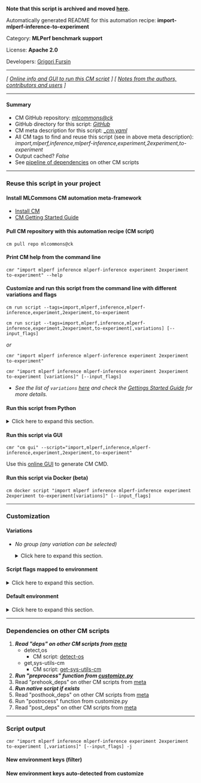**Note that this script is archived and moved [here](https://github.com/mlcommons/cm4mlops/tree/main/script/import-mlperf-inference-to-experiment).**



Automatically generated README for this automation recipe: **import-mlperf-inference-to-experiment**

Category: **MLPerf benchmark support**

License: **Apache 2.0**

Developers: [Grigori Fursin](https://cKnowledge.org/gfursin)

---
*[ [Online info and GUI to run this CM script](https://access.cknowledge.org/playground/?action=scripts&name=import-mlperf-inference-to-experiment,72099fa962ea499c) ] [ [Notes from the authors, contributors and users](README-extra.md) ]*

---
#### Summary

* CM GitHub repository: *[mlcommons@ck](https://github.com/mlcommons/ck/tree/dev/cm-mlops)*
* GitHub directory for this script: *[GitHub](https://github.com/mlcommons/ck/tree/dev/cm-mlops/script/import-mlperf-inference-to-experiment)*
* CM meta description for this script: *[_cm.yaml](_cm.yaml)*
* All CM tags to find and reuse this script (see in above meta description): *import,mlperf,inference,mlperf-inference,experiment,2experiment,to-experiment*
* Output cached? *False*
* See [pipeline of dependencies](#dependencies-on-other-cm-scripts) on other CM scripts


---
### Reuse this script in your project

#### Install MLCommons CM automation meta-framework

* [Install CM](https://access.cknowledge.org/playground/?action=install)
* [CM Getting Started Guide](https://github.com/mlcommons/ck/blob/master/docs/getting-started.md)

#### Pull CM repository with this automation recipe (CM script)

```cm pull repo mlcommons@ck```

#### Print CM help from the command line

````cmr "import mlperf inference mlperf-inference experiment 2experiment to-experiment" --help````

#### Customize and run this script from the command line with different variations and flags

`cm run script --tags=import,mlperf,inference,mlperf-inference,experiment,2experiment,to-experiment`

`cm run script --tags=import,mlperf,inference,mlperf-inference,experiment,2experiment,to-experiment[,variations] [--input_flags]`

*or*

`cmr "import mlperf inference mlperf-inference experiment 2experiment to-experiment"`

`cmr "import mlperf inference mlperf-inference experiment 2experiment to-experiment [variations]" [--input_flags]`


* *See the list of `variations` [here](#variations) and check the [Gettings Started Guide](https://github.com/mlcommons/ck/blob/dev/docs/getting-started.md) for more details.*

#### Run this script from Python

<details>
<summary>Click here to expand this section.</summary>

```python

import cmind

r = cmind.access({'action':'run'
                  'automation':'script',
                  'tags':'import,mlperf,inference,mlperf-inference,experiment,2experiment,to-experiment'
                  'out':'con',
                  ...
                  (other input keys for this script)
                  ...
                 })

if r['return']>0:
    print (r['error'])

```

</details>


#### Run this script via GUI

```cmr "cm gui" --script="import,mlperf,inference,mlperf-inference,experiment,2experiment,to-experiment"```

Use this [online GUI](https://cKnowledge.org/cm-gui/?tags=import,mlperf,inference,mlperf-inference,experiment,2experiment,to-experiment) to generate CM CMD.

#### Run this script via Docker (beta)

`cm docker script "import mlperf inference mlperf-inference experiment 2experiment to-experiment[variations]" [--input_flags]`

___
### Customization


#### Variations

  * *No group (any variation can be selected)*
    <details>
    <summary>Click here to expand this section.</summary>

    * `_skip_checker`
      - Environment variables:
        - *CM_SKIP_SUBMISSION_CHECKER*: `True`
      - Workflow:

    </details>


#### Script flags mapped to environment
<details>
<summary>Click here to expand this section.</summary>

* `--submitter=value`  &rarr;  `CM_MLPERF_SUBMITTER=value`
* `--target_repo=value`  &rarr;  `CM_IMPORT_MLPERF_INFERENCE_TARGET_REPO=value`

**Above CLI flags can be used in the Python CM API as follows:**

```python
r=cm.access({... , "submitter":...}
```

</details>

#### Default environment

<details>
<summary>Click here to expand this section.</summary>

These keys can be updated via `--env.KEY=VALUE` or `env` dictionary in `@input.json` or using script flags.


</details>

___
### Dependencies on other CM scripts


  1. ***Read "deps" on other CM scripts from [meta](https://github.com/mlcommons/ck/tree/dev/cm-mlops/script/import-mlperf-inference-to-experiment/_cm.yaml)***
     * detect,os
       - CM script: [detect-os](https://github.com/mlcommons/ck/tree/master/cm-mlops/script/detect-os)
     * get,sys-utils-cm
       - CM script: [get-sys-utils-cm](https://github.com/mlcommons/ck/tree/master/cm-mlops/script/get-sys-utils-cm)
  1. ***Run "preprocess" function from [customize.py](https://github.com/mlcommons/ck/tree/dev/cm-mlops/script/import-mlperf-inference-to-experiment/customize.py)***
  1. Read "prehook_deps" on other CM scripts from [meta](https://github.com/mlcommons/ck/tree/dev/cm-mlops/script/import-mlperf-inference-to-experiment/_cm.yaml)
  1. ***Run native script if exists***
  1. Read "posthook_deps" on other CM scripts from [meta](https://github.com/mlcommons/ck/tree/dev/cm-mlops/script/import-mlperf-inference-to-experiment/_cm.yaml)
  1. Run "postrocess" function from customize.py
  1. Read "post_deps" on other CM scripts from [meta](https://github.com/mlcommons/ck/tree/dev/cm-mlops/script/import-mlperf-inference-to-experiment/_cm.yaml)

___
### Script output
`cmr "import mlperf inference mlperf-inference experiment 2experiment to-experiment [,variations]" [--input_flags] -j`
#### New environment keys (filter)

#### New environment keys auto-detected from customize
